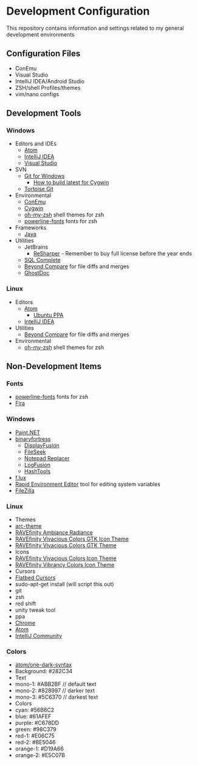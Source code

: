 # Development Configuration
This repository contains information and settings related to my general development environments

## Configuration Files
* ConEmu
* Visual Studio
* IntelliJ IDEA/Android Studio
* ZSH/shell Profiles/themes
* vim/nano configs

## Development Tools

### Windows
* Editors and IDEs
  * [Atom](https://atom.io/)
  * [IntelliJ IDEA](https://www.jetbrains.com/idea/)
  * [Visual Studio](https://www.visualstudio.com/downloads/)
* SVN
  * [Git for Windows](https://git-scm.com/download/win)
    * [How to build latest for Cygwin](http://stackoverflow.com/questions/14330050/how-to-get-git-1-8-in-cygwin)
  * [Tortoise Git](https://tortoisegit.org/download/)
* Environmental
  * [ConEmu](http://conemu.github.io/)
  * [Cygwin](https://www.cygwin.com/)
  * [oh-my-zsh](https://github.com/robbyrussell/oh-my-zsh) shell themes for zsh
  * [powerline-fonts](https://github.com/powerline/fonts) fonts for zsh
* Frameworks
  * [Java](http://www.oracle.com/technetwork/java/javase/downloads/index.html)
* Utilities
  * JetBrains
    * [ReSharper](https://confluence.jetbrains.com/display/ReSharper/ReSharper+Early+Access+Program) - Remember to buy full license before the year ends
  * [SQL Complete](https://secure.devart.com/Default.aspx)
  * [Beyond Compare](http://www.scootersoftware.com/index.php) for file diffs and merges
  * [GhostDoc](http://submain.com/products/ghostdoc.aspx)

### Linux
* Editors
  * [Atom](https://atom.io/)
    * [Ubuntu PPA](https://launchpad.net/~webupd8team/+archive/ubuntu/atom)
  * [IntelliJ IDEA](https://www.jetbrains.com/idea/)
* Utilities
  * [Beyond Compare](http://www.scootersoftware.com/index.php) for file diffs and merges
* Environmental
  * [oh-my-zsh](https://github.com/robbyrussell/oh-my-zsh) shell themes for zsh

## Non-Development Items

### Fonts
* [powerline-fonts](https://github.com/powerline/fonts) fonts for zsh
* [Fira](https://github.com/mozilla/Fira)

### Windows
* [Paint.NET](http://www.getpaint.net/index.html)
* [binaryfortress](https://www.binaryfortress.com/)
  * [DisplayFusion](https://www.displayfusion.com/)
  * [FileSeek](https://www.fileseek.ca/)
  * [Notepad Replacer](https://www.binaryfortress.com/NotepadReplacer/)
  * [LogFusion](https://www.logfusion.ca/)
  * [HashTools](https://www.binaryfortress.com/HashTools/)
* [f.lux](https://justgetflux.com/)
* [Rapid Environment Editor](http://www.rapidee.com/en/about) tool for editing system variables
* [FileZilla](https://filezilla-project.org/download.php?type=client)

### Linux
* Themes
 * [arc-theme](https://github.com/horst3180/arc-theme)
 * [RAVEfinity Ambiance Radiance](http://www.ravefinity.com/p/download-ambiance-radiance-flat-colors.html)
 * [RAVEfinity Vivacious Colors GTK Icon Theme](http://www.ravefinity.com/p/vivacious-colors-gtk-icon-theme.html)
 * [RAVEfinity Vivacious Colors GTK Theme](http://www.ravefinity.com/p/vivacious-colors-gtk-theme.html)
* Icons
 * [RAVEfinity Vivacious Colors Icon Theme](http://www.ravefinity.com/p/vivacious-colors-gtk-icon-theme.html)
 * [RAVEfinity Vibrancy Colors Icon Theme](http://www.ravefinity.com/p/vibrancy-colors-gtk-icon-theme.html)
* Cursors
 * [Flatbed Cursors](https://www.gnome-look.org/content/show.php/Flatbed+Cursors?content=52027)
* sudo-apt-get install (will script this out)
 * git
 * zsh
 * red shift
 * unity tweak tool
* ppa
 * [Chrome](http://www.ubuntuupdates.org/ppa/google_chrome)
 * [Atom](https://launchpad.net/~webupd8team/+archive/ubuntu/atom)
 * [IntelliJ Community](https://launchpad.net/~mmk2410/+archive/ubuntu/intellij-idea-community)

### Colors
* [atom/one-dark-syntax](https://github.com/atom/one-dark-syntax)
 * Background: #282C34
 * Text
  * mono-1:   #ABB2BF // default text
  * mono-2:   #828997 // darker text
  * mono-3:   #5C6370 // darkest text
 * Colors
  * cyan:     #56B6C2
  * blue:     #61AFEF
  * purple:   #C678DD
  * green:    #98C379
  * red-1:    #E06C75
  * red-2:    #BE5046
  * orange-1: #D19A66
  * orange-2: #E5C07B
